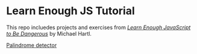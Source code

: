 # Learn Enough JS Tutorial

This repo incluedes projects and exercises from [*Learn Enough JavaScript to Be Dangerous*](https://www.learnenough.com/javascript-tutorial) by Michael Hartl.

[Palindrome detector](https://astroud.github.io/js_tutorial/palindrome.html)